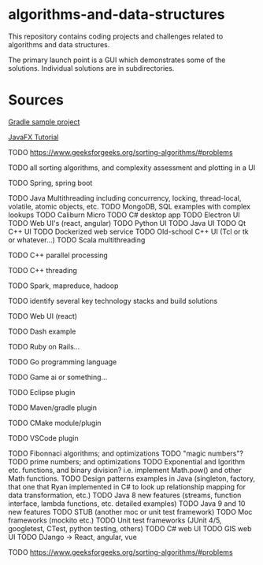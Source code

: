# algorithms-and-data-structures

This repository contains coding projects and challenges related to algorithms and data structures.

The primary launch point is a GUI which demonstrates some of the solutions. Individual solutions are in subdirectories.

# Sources

[Gradle sample project](https://github.com/trishagee/javafx-gradle)

[JavaFX Tutorial](https://www.tutorialspoint.com/javafx/javafx_quick_guide.htm)

TODO https://www.geeksforgeeks.org/sorting-algorithms/#problems

TODO all sorting algorithms, and complexity assessment and plotting in a UI

TODO Spring, spring boot

TODO Java Multithreading including concurrency, locking, thread-local, volatile, atomic objects, etc.
TODO MongoDB, SQL examples with complex lookups
TODO Caliburn Micro
TODO C# desktop app
TODO Electron UI
TODO Web UI's (react, angular)
TODO Python UI
TODO Java UI
TODO Qt C++ UI
TODO Dockerized web service
TODO Old-school C++ UI (Tcl or tk or whatever...)
TODO Scala multithreading

TODO C++ parallel processing

TODO C++ threading

TODO Spark, mapreduce, hadoop

TODO identify several key technology stacks and build solutions

TODO Web UI (react)

TODO Dash example

TODO Ruby on Rails...

TODO Go programming language

TODO Game ai or something...

TODO Eclipse plugin

TODO Maven/gradle plugin

TODO CMake module/plugin

TODO VSCode plugin

TODO Fibonnaci algorithms; and optimizations
TODO "magic numbers"?
TODO prime numbers; and optimizations
TODO Exponential and lgorithm etc. functions, and binary division? i.e. implement Math.pow() and other Math functions.
TODO Design patterns examples in Java (singleton, factory, that one that Ryan implemented in C# to look up relationship mapping for data transformation, etc.)
TODO Java 8 new features (streams, function interface, lambda functions, etc. detailed examples)
TODO Java 9 and 10 new features
TODO STUB (another moc or unit test framework)
TODO Moc frameworks (mockito etc.)
TODO Unit test frameworks (JUnit 4/5, googletest, CTest, python testing, others)
TODO C# web UI
TODO GIS web UI
TODO DJango -> React, angular, vue

TODO https://www.geeksforgeeks.org/sorting-algorithms/#problems

